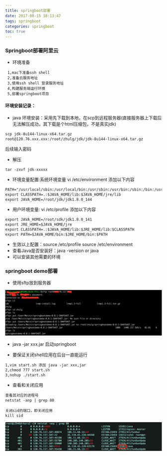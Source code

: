 ```yaml
---
title: springboot部署
date: 2017-08-15 18:13:47
tags: springboot
categories: springboot
toc: true
---
```

### Springboot部署阿里云
- 环境准备<br>

 ```
  1,mac下准备ssh shell
  2,准备云服务地址
  3,使用ssh shell 登录服务地址
  4,构建服务端运行环境
  5,部署springboot项目
 
  ```
  
#### 环境安装记录：
 
 - java 环境安装：采用先下载到本地，在scp到远程服务器(直接服务器上下载后无法解压成功，其下载是个html压缩包，不是真实jdk)
 
 ```
 scp jdk-8u144-linux-x64.tar.gz  root@120.76.xxx.xxx:/root/zhulg/jdk/jdk-8u144-linux-x64.tar.gz 
 
 ```
 
 <!-- more -->

后续输入密码

- 解压

```
tar -zxvf jdk-xxxxx
```
- 环境变量配置:系统环境变量 vi /etc/environment 添加以下内容
 
```
PATH="/usr/local/sbin:/usr/local/bin:/usr/sbin:/usr/bin:/sbin:/bin:/usr/games:/usr/local/games:$JAVA_HOME/bin"
export CLASSPATH=.:$JAVA_HOME/lib:$JAVA_HOME/jre/lib
export JAVA_HOME=/root/jdk/jdk1.8.0_144
```

- 用户环境变量: vi /etc/profile 添加以下内容

```
export JAVA_HOME=/root/sdk/jdk1.8.0_141
export JRE_HOME=$JAVA_HOME/jre
export CLASSPATH=.:$JAVA_HOME/lib:$JRE_HOME/lib:$CLASSPATH
export PATH=$JAVA_HOME/bin:$JRE_HOME/bin:$PATH
```
- 生效以上配置：source /etc/profile  source /etc/environment
- 查看Java是否安装好：java -version  or java 
- 可以安装其他需要的环境

### springboot demo部署
- 使用sftp放到服务器

![](https://raw.githubusercontent.com/zhulg/allpic/master/springboot_d.png)


- java -jar xxx.jar 启动springboot 

- 要保证关闭shell应用在后台一直能运行

```
1,vim start.sh 添加 java -jar xxx,jar
2,chmod 777 start.sh
3,nohup ./start.sh

```
- 查看和关闭应用

```
查看其对应的进程号 
netstat -anp | grep 80

关闭sid的端口，即关闭应用
kill sid

```
![](https://raw.githubusercontent.com/zhulg/allpic/master/springboot_close.png)

 
